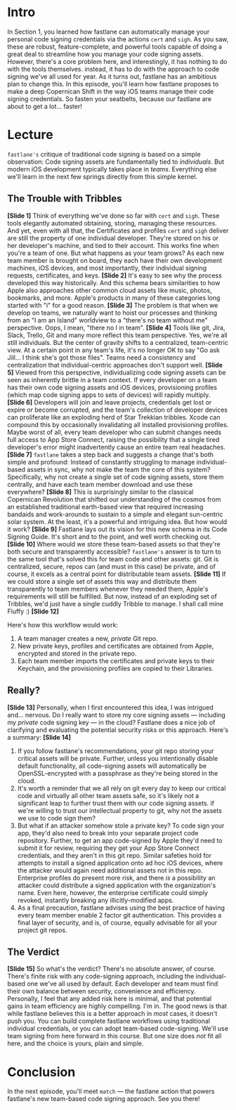 # Intro
In Section 1, you learned how fastlane can automatically manage your personal code signing credentials via the actions `cert` and `sigh`. 
As you saw, these are robust, feature-complete, and powerful tools capable of doing a great deal to streamline how you manage your code signing assets. However, there's a core problem here, and interestingly, it has nothing to do with the tools themselves. instead, it has to do with the approach to code signing we've all used for year. 
As it turns out, fastlane has an ambitious plan to change this. In this episode, you'll learn how fastlane proposes to make a deep Copernican Shift in the way iOS teams manage their code signing credentials. So fasten your seatbelts, because our fastlane are about to get a lot… faster!
# Lecture
`fastlane's` critique of traditional code signing is based on a simple observation: Code signing assets are fundamentally tied to *individuals*. But modern iOS development typically takes place in *teams*.  Everything else we'll learn in the next few springs directly from this simple kernel.
## The Trouble with Tribbles
**[Slide 1]** 
Think of everything we've done so far with `cert` and `sigh`. These tools elegantly automated obtaining, storing, managing these resources. And yet, even with all that, the Certificates and profiles `cert` and `sigh` deliver are still the property of one individual developer. They're stored on his or her developer's machine, and tied to their account.
This works fine when you're a team of one. But what happens as your team grows? As each new team member is brought on board, they each have their own development machines, iOS devices, and most importantly, their individual signing requests, certificates, and keys. 
**[Slide 2]** 
It's easy to see why the process developed this way historically. And this schema bears similarities to how Apple also approaches other common cloud assets like music, photos, bookmarks, and more. Apple's products in many of these categories long started with "i" for a good reason.
**[Slide 3]** 
The problem is that when we develop on teams, we naturally want to hoist our processes and thinking from an "I am an Island" worldview to a "there's no team without me" perspective. Oops, I mean, "there no I in team". 
**[Slide 4]** 
Tools like git, Jira, Slack, Trello, Git and many more reflect this team perspective. Yes, we're all still individuals. But the center of gravity shifts to a centralized, team-centric view. At a certain point in any team's life, it's no longer OK to say "Go ask Jill… I think she's got those files". Teams need a consistency and centralization that individual-centric approaches don't support well.
**[Slide 5]**
Viewed from this perspective, individualizing code signing assets can be seen as inherently brittle in a team context. If every developer on a team has their own code signing assets and iOS devices, provisioning profiles (which map code signing apps to sets of devices) will rapidly multiply. 
**[Slide 6]**
Developers will join and leave projects, credentials get lost or expire or  become corrupted, and the team's collection of developer devices can proliferate like an exploding herd of Star Trekkian tribbles. Xcode can compound this by occasionally invalidating all installed provisioning profiles. Maybe worst of all, every team developer who can submit changes needs full access to App Store Connect, raising the possibility that a single tired developer's error might inadvertently cause an entire team real headaches.
**[Slide 7]**
`fastlane` takes a step back and suggests a change that's both simple and profound: Instead of constantly struggling to manage individual-based assets in sync, why not make the team the core of this system? Specifically, why not create a single set of code signing assets, store them centrally, and have each team member download and use these everywhere? 
**[Slide 8]** 
This is surprisingly similar to the classical Copernican Revolution that shifted our understanding of the cosmos from an established traditional earth-based view that required increasing bandaids and work-arounds to sustain to a simple and elegant sun-centric solar system. At the least, it's a powerful and intriguing idea. But how would it work?
**[Slide 9]**
Fastlane lays out its vision for this new schema in its Code Signing Guide. It's short and to the point, and well worth checking out. 
**[Slide 10]**
Where would we store these team-based assets so that they're both secure and transparently accessible? `fastlane's`  answer is to turn to the same tool that's solved this for team code and other assets: git. Git is centralized, secure, repos can (and must in this case) be private, and of course, it excels as a central point for distributable team assets.
**[Slide 11]** 
If we could store a single set of assets this way and distribute them transparently to team members whenever they needed them, Apple's requirements will still be fulfilled. But now, instead of an exploding set of Tribbles, we'd just have a single cuddly Tribble to manage. I shall call mine Fluffy :)
**[Slide 12]** 
<!-- Editor: Please click to match slide bullet points to numbered items -->
Here's how this workflow would work:
1. A team manager creates a new, *private* Git repo.
2. New private keys, profiles and certificates are obtained from Apple, encrypted and stored in the private repo. 
3. Each team member imports the certificates and private keys to their Keychain, and the provisioning profiles are copied to their Libraries.
## Really?
**[Slide 13]**
Personally, when I first encountered this idea, I was intrigued and… nervous. Do I really want to store my core signing assets — including my *private* code signing key — in the cloud? Fastlane does a nice job of clarifying and evaluating the potential security risks or this approach. Here's a summary:
**[Slide 14]** 
1. If you follow fastlane's recommendations, your git repo storing your critical assets will be private. Further, unless you intentionally disable default functionality, all code-signing assets will automatically be OpenSSL-encrypted with a passphrase as they're being stored in the cloud. 
2. It's worth a reminder that we all rely on git every day to keep our critical code and virtually all other team assets safe, so it's likely not a significant leap to further trust them with our code signing assets. if we're willing to trust our intellectual property to git, why not the assets we use to code sign them?
2. But what if an attacker somehow stole a private key? To code sign your app, they'd also need to break into your separate project code repository. Further, to get an app code-signed by Apple they'd need to submit it for review, requiring they get your App Store Connect credentials, and they aren't in this git repo. Similar safeties hold for attempts to install a signed application onto ad hoc iOS devices, where the attacker would again need additional assets not in this repo.  
	Enterprise profiles do present more risk, and there *is* a possibility an attacker could distribute a signed application with the organization's name. Even here, however, the enterprise certificate could simply revoked, instantly breaking any illicitly-modified apps.
3. As a final precaution, fastlane advises using the best practice of having every team member enable 2 factor git authentication. This provides a final layer of security, and is, of course, equally advisable for all your project git repos. 
## The Verdict
**[Slide 15]** 
So what's the verdict?
There's no absolute answer, of course. There's finite risk with any code-signing approach, including the individual-based one we've all used by default. Each developer and team must find their own balance between security, convenience and efficiency. 
Personally, I feel that any added risk here is minimal, and that potential gains in team efficiency are highly compelling. I'm in.
The good news is that while fastlane believes this is a better approach in *most* cases, it doesn't push you. You can build complete fastlane workflows using traditional individual credentials, or you can adopt team-based code-signing. We'll use team signing from here forward in this course. But one size does *not* fit all here, and the choice is yours, plain and simple.
# Conclusion
In the next episode, you'll meet `match` — the fastlane action that powers fastlane's new team-based code signing approach. See you there!
